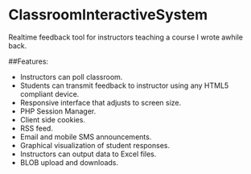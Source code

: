 # ClassroomInteractiveSystem
Realtime feedback tool for instructors teaching a course I wrote awhile back.

##Features:
* Instructors can poll classroom.
* Students can transmit feedback to instructor using any HTML5 compliant device.
* Responsive interface that adjusts to screen size.
* PHP Session Manager.
* Client side cookies.
* RSS feed.
* Email and mobile SMS announcements.
* Graphical visualization of student responses.
* Instructors can output data to Excel files.
* BLOB upload and downloads.
